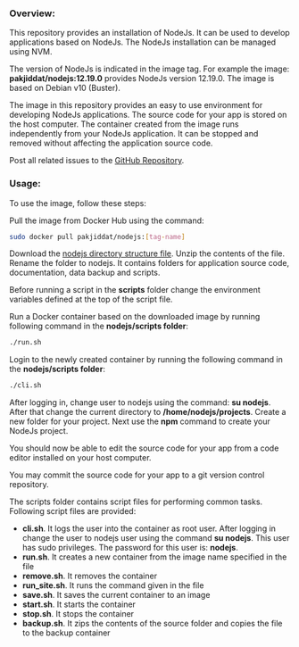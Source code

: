 ### Overview:
This repository provides an installation of NodeJs. It can be used to develop applications based on NodeJs. The NodeJs installation can be managed using NVM.

The version of NodeJs is indicated in the image tag. For example the image: **pakjiddat/nodejs:12.19.0** provides NodeJs version 12.19.0. The image is based on Debian v10 (Buster).

The image in this repository provides an easy to use environment for developing NodeJs applications. The source code for your app is stored on the host computer. The container created from the image runs independently from your NodeJs application. It can be stopped and removed without affecting the application source code.

Post all related issues to the [GitHub Repository](https://github.com/pakjiddat/docker-workflows).

### Usage:
To use the image, follow these steps:

Pull the image from Docker Hub using the command:

```bash
sudo docker pull pakjiddat/nodejs:[tag-name]
```

Download the [nodejs directory structure file](https://raw.githubusercontent.com/pakjiddat/docker-workflows/master/nodejs/backup/nodejs.tar.gz). Unzip the contents of the file. Rename the folder to nodejs. It contains folders for application source code, documentation, data backup and scripts.

Before running a script in the **scripts** folder change the environment variables defined at the top of the script file.

Run a Docker container based on the downloaded image by running following command in the **nodejs/scripts folder**:

```bash
./run.sh
```

Login to the newly created container by running the following command in the **nodejs/scripts folder**:

```bash
./cli.sh
```

After logging in, change user to nodejs using the command: **su nodejs**. After that change the current directory to **/home/nodejs/projects**. Create a new folder for your project. Next use the **npm** command to create your NodeJs project.

You should now be able to edit the source code for your app from a code editor installed on your host computer.

You may commit the source code for your app to a git version control repository.

The scripts folder contains script files for performing common tasks. Following script files are provided:

 - **cli.sh**. It logs the user into the container as root user. After logging in change the user to nodejs user using the command **su nodejs**. This user has sudo privileges. The password for this user is: **nodejs**.
 - **run.sh**. It creates a new container from the image name specified in the file
 - **remove.sh**. It removes the container
 - **run_site.sh**. It runs the command given in the file
 - **save.sh**. It saves the current container to an image
 - **start.sh**. It starts the container
 - **stop.sh**. It stops the container
 - **backup.sh**. It zips the contents of the source folder and copies the file to the backup container
